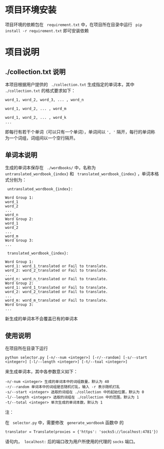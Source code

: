 # 项目环境安装

项目环境的依赖包在 ``` requirement.txt``` 中，在项目所在目录中运行 ``` pip install -r requirement.txt``` 即可安装依赖

# 项目说明

## ./collection.txt 说明

本项目根据用户提供的 ``` ./collection.txt``` 生成指定的单词本，其中 ``` ./collection.txt``` 的格式要求如下：

```latex
word_1, word_2, word_3, ... , word_n

word_1, word_2, ... , word_m

word_1, word_2, ... , word_k
...
```

即每行有若干个单词（可以只有一个单词），单词间以 ```', '``` 隔开，每行的单词称为一个词组，词组间以一个空行隔开。

## 单词本说明

生成的单词本保存在 ``` ./wordbooks/``` 中，名称为 ``` untranslated_wordbook_{index}``` 和 ``` translated_wordbook_{index}``` ，单词本格式分别为：

``` untranslated_wordbook_{index}:```

```
Word Group 1:
word_1
word_2
...
word_n
Word Group 2:
word_1
word_2
...
word_m
Word Group 3:
...
```

``` translated_wordbook_{index}:```

```
Word Group 1:
word_1: word_1_translated or Fail to translate.
word_2: word_2_translated or Fail to translate.
...
word_n: word_n_translated or Fail to translate.
Word Group 2:
word_1: word_1_translated or Fail to translate.
word_2: word_2_translated or Fail to translate.
...
word_m: word_m_translated or Fail to translate.
Word Group 3:
...
```

新生成的单词本不会覆盖已有的单词本

## 使用说明

在项目所在目录下运行

```
python selector.py [-n/--num <integer>] [-r/--random] [-s/--start <integer>] [-l/--length <integer>] [-t/--toal <integer>]
```

来生成单词本，其中各参数意义如下：

```
-n/-num <integer> 生成的单词本中的词组数量，默认为 40
-r/--random 单词本中的词组是否随机打乱，输入 -r 表示随机打乱
-s/--start <integer> 选取的词组在 ./collection 中的起始位置，默认为 0
-l/--length <integer> 选取的词组在 ./collection 中的范围，默认为 1
-t/--total <integer> 单次生成的单词本数，默认为 1
```

注：

在 ``` selector.py``` 中，需要修改 ``` generate_wordbook``` 函数中 的

```
translator = Translate(proxies = {'https': 'socks5://localhost:4781'})
```

语句内，``` localhost:``` 后的端口改为用户所使用的代理的 ```socks``` 端口。
